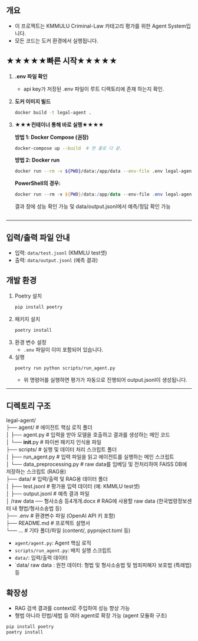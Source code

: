 ## 개요
- 이 프로젝트는 KMMULU Criminal-Law 카테고리 평가를 위한 Agent System입니다.
- 모든 코드는 도커 환경에서 실행됩니다.

## ★★★★★빠른 시작★★★★★
1. **.env 파일 확인**
   - api key가 저장된 .env 파일이 루트 디렉토리에 존재 하는지 확인.

2. **도커 이미지 빌드**
   ```sh
   docker build -t legal-agent .
   ```
3. **★★★컨테이너 통해 바로 실행★★★★**
   
   **방법 1: Docker Compose (권장)**
   ```sh
   docker-compose up --build  # 한 줄로 다 끝.
   ```
   
   **방법 2: Docker run**
   ```sh
   docker run --rm -v ${PWD}/data:/app/data --env-file .env legal-agent
   ```
   
   **PowerShell의 경우:**
   ```powershell
   docker run --rm -v ${PWD}/data:/app/data --env-file .env legal-agent
   ```
   결과 창에 성능 확인 가능 및 data/output.jsonl에서 예측/정답 확인 가능
   ```
---

## 입력/출력 파일 안내
- 입력: `data/test.jsonl` (KMMLU test셋)
- 출력: `data/output.jsonl` (예측 결과)

## 개발 환경
1. Poetry 설치
   ```sh
   pip install poetry
   ```
2. 패키지 설치
   ```sh
   poetry install
   ```
3. 환경 변수 설정
   - `.env` 파일이 이미 포함되어 있습니다.
4. 실행
   ```sh
   poetry run python scripts/run_agent.py
   ```
   - 위 명령어를 실행하면 평가가 자동으로 진행되어 output.jsonl이 생성됩니다.

---

## 디렉토리 구조
legal-agent/  
├── agent/                        # 에이전트 핵심 로직 폴더  
│   ├── agent.py                  # 입력을 받아 모델을 호출하고 결과를 생성하는 메인 코드  
│   └── __init__.py               # 파이썬 패키지 인식용 파일  
├── scripts/                      # 실행 및 데이터 처리 스크립트 폴더  
│   ├── run_agent.py              # 입력 파일을 읽고 에이전트를 실행하는 메인 스크립트  
│   └── data_preprocessing.py     # raw data를 임베딩 및 전처리하여 FAISS DB에 저장하는 스크립트 (RAG용)  
├── data/                         # 입력/출력 및 RAG용 데이터 폴더  
│   ├── test.jsonl                # 평가용 입력 데이터 (예: KMMLU test셋)  
│   ├── output.jsonl              # 예측 결과 파일  
│   /raw data ── 형사소송 등4개개.docx # RAG에 사용할 raw data (한국법령정보센터 내 형법/형사소송법 등)  
├── .env                          # 환경변수 파일 (OpenAI API 키 포함)  
├── README.md                     # 프로젝트 설명서  
└── ...                           # 기타 폴더/파일 (content/, pyproject.toml 등)  
- `agent/agent.py`: Agent 핵심 로직
- `scripts/run_agent.py`: 배치 실행 스크립트
- `data/`: 입력/출력 데이터
- `data/ raw data : 원천 데이터: 형법 및 형사소송법 및 범죄피해자 보호법 (특례법) 등

## 확장성
- RAG 검색 결과를 context로 주입하여 성능 향상 가능
- 형법 아니라 민법/세법 등 여러 agent로 확장 가능 (agent 모듈화 구조)

```bash
pip install poetry
poetry install
```
